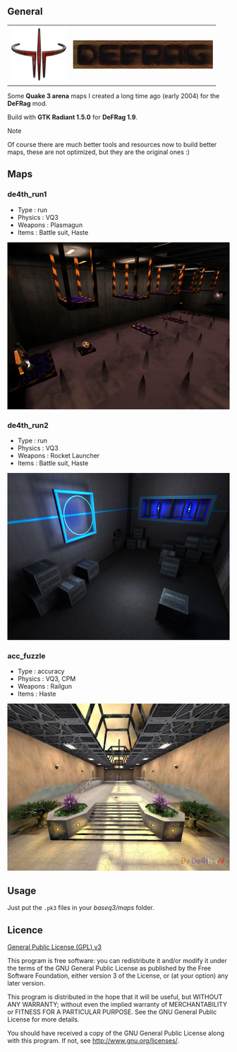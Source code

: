 ## General

<table>
  <tr>
    <td>
      <picture>
        <img src="doc/logo-quake3arena.png" alt="Docker logo" height="128" width="128"/>
      </picture>
    </td>
    <td>
      <img src="doc/logo-defrag.png" alt="Docker logo" height="64" width="317"/>
    </td>
  </tr>
</table>

Some **Quake 3 arena** maps I created a long time ago (early 2004) for the **DeFRag** mod.

Build with **GTK Radiant 1.5.0** for **DeFRag 1.9**.

> [!NOTE]
> Of course there are much better tools and resources now to build better maps,
> these are not optimized, but they are the original ones :)

## Maps

### de4th_run1

- Type : run
- Physics : VQ3
- Weapons : Plasmagun
- Items : Battle suit, Haste

![de4th_run1](doc/de4th_run1.jpg)

### de4th_run2

- Type : run
- Physics : VQ3
- Weapons : Rocket Launcher
- Items : Battle suit, Haste

![de4th_run2](doc/de4th_run2.jpg)

### acc_fuzzle

- Type : accuracy
- Physics : VQ3, CPM
- Weapons : Railgun
- Items : Haste

![acc_fuzzle](doc/acc_fuzzle.jpg)

## Usage

Just put the `.pk3` files in your _baseq3/maps_ folder.

## Licence

[General Public License (GPL) v3](https://www.gnu.org/licenses/gpl-3.0.en.html)

This program is free software: you can redistribute it and/or modify it under the terms of the GNU
General Public License as published by the Free Software Foundation, either version 3 of the
License, or (at your option) any later version.

This program is distributed in the hope that it will be useful, but WITHOUT ANY WARRANTY; without
even the implied warranty of MERCHANTABILITY or FITNESS FOR A PARTICULAR PURPOSE. See the GNU
General Public License for more details.
    
You should have received a copy of the GNU General Public License along with this program.  If not,
see <http://www.gnu.org/licenses/>.